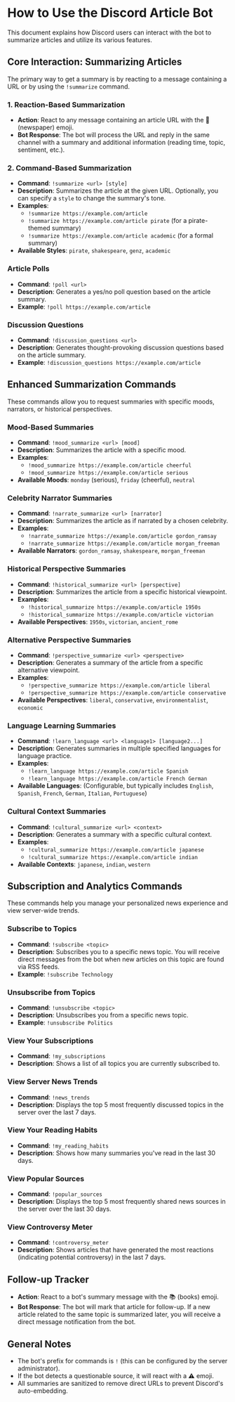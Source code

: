 # How to Use the Discord Article Bot

This document explains how Discord users can interact with the bot to summarize articles and utilize its various features.

## Core Interaction: Summarizing Articles

The primary way to get a summary is by reacting to a message containing a URL or by using the `!summarize` command.

### 1. Reaction-Based Summarization

- **Action**: React to any message containing an article URL with the 📰 (newspaper) emoji.
- **Bot Response**: The bot will process the URL and reply in the same channel with a summary and additional information (reading time, topic, sentiment, etc.).

### 2. Command-Based Summarization

- **Command**: `!summarize <url> [style]`
- **Description**: Summarizes the article at the given URL. Optionally, you can specify a `style` to change the summary's tone.
- **Examples**:
    - `!summarize https://example.com/article`
    - `!summarize https://example.com/article pirate` (for a pirate-themed summary)
    - `!summarize https://example.com/article academic` (for a formal summary)
- **Available Styles**: `pirate`, `shakespeare`, `genz`, `academic`

### Article Polls

- **Command**: `!poll <url>`
- **Description**: Generates a yes/no poll question based on the article summary.
- **Example**: `!poll https://example.com/article`

### Discussion Questions

- **Command**: `!discussion_questions <url>`
- **Description**: Generates thought-provoking discussion questions based on the article summary.
- **Example**: `!discussion_questions https://example.com/article`

## Enhanced Summarization Commands

These commands allow you to request summaries with specific moods, narrators, or historical perspectives.

### Mood-Based Summaries

- **Command**: `!mood_summarize <url> [mood]`
- **Description**: Summarizes the article with a specific mood.
- **Examples**:
    - `!mood_summarize https://example.com/article cheerful`
    - `!mood_summarize https://example.com/article serious`
- **Available Moods**: `monday` (serious), `friday` (cheerful), `neutral`

### Celebrity Narrator Summaries

- **Command**: `!narrate_summarize <url> [narrator]`
- **Description**: Summarizes the article as if narrated by a chosen celebrity.
- **Examples**:
    - `!narrate_summarize https://example.com/article gordon_ramsay`
    - `!narrate_summarize https://example.com/article morgan_freeman`
- **Available Narrators**: `gordon_ramsay`, `shakespeare`, `morgan_freeman`

### Historical Perspective Summaries

- **Command**: `!historical_summarize <url> [perspective]`
- **Description**: Summarizes the article from a specific historical viewpoint.
- **Examples**:
    - `!historical_summarize https://example.com/article 1950s`
    - `!historical_summarize https://example.com/article victorian`
- **Available Perspectives**: `1950s`, `victorian`, `ancient_rome`

### Alternative Perspective Summaries

- **Command**: `!perspective_summarize <url> <perspective>`
- **Description**: Generates a summary of the article from a specific alternative viewpoint.
- **Examples**:
    - `!perspective_summarize https://example.com/article liberal`
    - `!perspective_summarize https://example.com/article conservative`
- **Available Perspectives**: `liberal`, `conservative`, `environmentalist`, `economic`

### Language Learning Summaries

- **Command**: `!learn_language <url> <language1> [language2...]`
- **Description**: Generates summaries in multiple specified languages for language practice.
- **Examples**:
    - `!learn_language https://example.com/article Spanish`
    - `!learn_language https://example.com/article French German`
- **Available Languages**: (Configurable, but typically includes `English`, `Spanish`, `French`, `German`, `Italian`, `Portuguese`)

### Cultural Context Summaries

- **Command**: `!cultural_summarize <url> <context>`
- **Description**: Generates a summary with a specific cultural context.
- **Examples**:
    - `!cultural_summarize https://example.com/article japanese`
    - `!cultural_summarize https://example.com/article indian`
- **Available Contexts**: `japanese`, `indian`, `western`

## Subscription and Analytics Commands

These commands help you manage your personalized news experience and view server-wide trends.

### Subscribe to Topics

- **Command**: `!subscribe <topic>`
- **Description**: Subscribes you to a specific news topic. You will receive direct messages from the bot when new articles on this topic are found via RSS feeds.
- **Example**: `!subscribe Technology`

### Unsubscribe from Topics

- **Command**: `!unsubscribe <topic>`
- **Description**: Unsubscribes you from a specific news topic.
- **Example**: `!unsubscribe Politics`

### View Your Subscriptions

- **Command**: `!my_subscriptions`
- **Description**: Shows a list of all topics you are currently subscribed to.

### View Server News Trends

- **Command**: `!news_trends`
- **Description**: Displays the top 5 most frequently discussed topics in the server over the last 7 days.

### View Your Reading Habits

- **Command**: `!my_reading_habits`
- **Description**: Shows how many summaries you've read in the last 30 days.

### View Popular Sources

- **Command**: `!popular_sources`
- **Description**: Displays the top 5 most frequently shared news sources in the server over the last 30 days.

### View Controversy Meter

- **Command**: `!controversy_meter`
- **Description**: Shows articles that have generated the most reactions (indicating potential controversy) in the last 7 days.

## Follow-up Tracker

- **Action**: React to a bot's summary message with the 📚 (books) emoji.
- **Bot Response**: The bot will mark that article for follow-up. If a new article related to the same topic is summarized later, you will receive a direct message notification from the bot.

## General Notes

- The bot's prefix for commands is `!` (this can be configured by the server administrator).
- If the bot detects a questionable source, it will react with a ⚠️ emoji.
- All summaries are sanitized to remove direct URLs to prevent Discord's auto-embedding.
